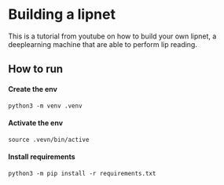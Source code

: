 # Building a lipnet

This is a tutorial from youtube on how to build your own lipnet, a deeplearning machine that are able to perform lip reading.

## How to run

#### Create the env

``python3 -m venv .venv``

#### Activate the env

``source .vevn/bin/active``

#### Install requirements

``python3 -m pip install -r requirements.txt``